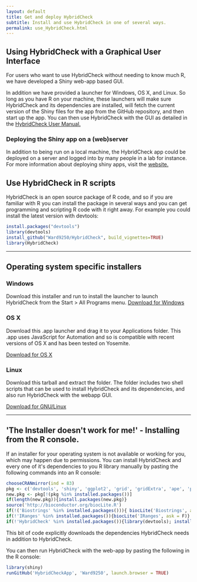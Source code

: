 ```yaml
---
layout: default
title: Get and deploy HybridCheck
subtitle: Install and use HybridCheck in one of several ways.
permalink: use_HybridCheck.html
---
```


## Using HybridCheck with a Graphical User Interface

For users who want to use HybridCheck without needing to know much R, we have developed a Shiny web-app based GUI.

In addition we have provided a launcher for Windows, OS X, and Linux. So long as you have R on your machine, these launchers will make sure HybridCheck and its dependencies are installed, will fetch the current version of the Shiny files for the app from the GitHub repository, and then start up the app. You can then use HybridCheck with the GUI as detailed in the [HybridCheck User Manual.](./manual.html)

### Deploying the Shiny app on a (web)server
In addition to being run on a local machine, the HybridCheck app could be deployed on a server and logged into by many people in a lab for instance. For more information about deploying shiny apps, visit the [website.](http://shiny.rstudio.com)

## Use HybridCheck in R scripts
HybridCheck is an open source package of R code, and so if you are familiar with R you can install the package in several ways and you can get programming and scripting R code with it right away. For example you could install the latest version with devtools:

```R
install.packages("devtools")
library(devtools)
install_github("Ward9250/HybridCheck", build_vignettes=TRUE)
library(HybridCheck)
```

-----

## Operating system specific installers
<div class="container">
      <div class="row">
        <div class="col-md-4">
          <h3>Windows</h3>
          Download this installer and run to install the launcher to launch HybridCheck from the Start > All Programs menu.
          <a class="btn btn-default" href="./Installers/Windows/LaunchHybridCheck_installer.EXE" role="button" download="install_HybridCheckLauncher.EXE">Download for Windows</a>
        </div>
        <div class="col-md-4">
          <h3>OS X</h3>
          Download this .app launcher and drag it to your Applications folder. This .app uses JavaScript for Automation and so is compatible with recent versions of OS X and has been tested on Yosemite.
          <p><a class="btn btn-default" href="./Installers/OSX/HybridCheck.app.zip" role="button" download="HybridCheckApp.zip">Download for OS X</a></p>
       </div>
        <div class="col-md-4">
          <h3>Linux</h3>
          Download this tarball and extract the folder. The folder includes two shell scripts that can be used to install HybridCheck and its dependencies, and also run HybridCheck with the webapp GUI.
          <p><a class="btn btn-default" href="./Installers/Linux/HybridCheck_Linux_Installer.zip" role="button" download="HybridCheck_Linux_Installer_Scripts.zip">Download for GNU/Linux</a></p>
        </div>
      </div>
</div>

-----

## 'The Installer doesn't work for me!' - Installing from the R console.
If an installer for your operating system is not available or working for you, which may happen due to permissions. You can install HybridCheck and every one of it's dependencies to you R library manually by pasting the following commands into an R console:

```R
chooseCRANmirror(ind = 83)
pkg <- c('devtools', 'shiny', 'ggplot2', 'grid', 'gridExtra', 'ape', 'png')
new.pkg <- pkg[!(pkg %in% installed.packages())]
if(length(new.pkg)){install.packages(new.pkg)}
source('http://bioconductor.org/biocLite.R')
if(!('Biostrings' %in% installed.packages())){ biocLite('Biostrings', ask = F)}
if(!'IRanges' %in% installed.packages()){biocLite('IRanges', ask = F)}
if(!'HybridCheck' %in% installed.packages()){library(devtools); install_github('Ward9250/HybridCheck', ref = 'master')}
```
This bit of code explicitly downloads the dependencies HybridCheck needs in addition to HybridCheck.

You can then run HybridCheck with the web-app by pasting the following in the R console:

```R
library(shiny)
runGitHub('HybridCheckApp', 'Ward9250', launch.browser = TRUE)
```
